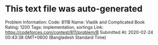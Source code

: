 # This text file was auto-generated

Problem Information:
Code: 811B
Name: Vladik and Complicated Book
Rating: 1200
Tags: implementation, sortings
Link: https://codeforces.com/contest/811/problem/B
Submitted At: 2020-02-24 00:43:38 GMT+0600 (Bangladesh Standard Time)